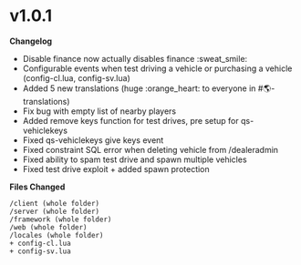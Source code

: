 # v1.0.1

**Changelog**

* Disable finance now actually disables finance :sweat\_smile:
* Configurable events when test driving a vehicle or purchasing a vehicle (config-cl.lua, config-sv.lua)
* Added 5 new translations (huge :orange\_heart: to everyone in #🌎-translations)
* Fix bug with empty list of nearby players
* Added remove keys function for test drives, pre setup for qs-vehiclekeys
* Fixed qs-vehiclekeys give keys event
* Fixed constraint SQL error when deleting vehicle from /dealeradmin
* Fixed ability to spam test drive and spawn multiple vehicles
* Fixed test drive exploit + added spawn protection

**Files Changed**

```
/client (whole folder)
/server (whole folder)
/framework (whole folder)
/web (whole folder)
/locales (whole folder)
+ config-cl.lua
+ config-sv.lua
```
